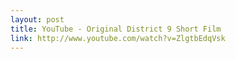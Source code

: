 ```yaml
---
layout: post
title: YouTube - Original District 9 Short Film
link: http://www.youtube.com/watch?v=ZlgtbEdqVsk
---
```

